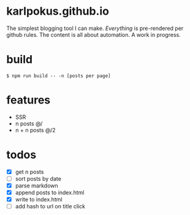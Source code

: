 # karlpokus.github.io
The simplest blogging tool I can make. *Everything* is pre-rendered per github rules. The content is all about automation. A work in progress.

# build
```
$ npm run build -- -n [posts per page]
```

# features
- SSR
- n posts @/
- n + n posts @/2

# todos
- [x] get n posts
- [ ] sort posts by date
- [x] parse markdown
- [x] append posts to index.html
- [x] write to index.html
- [ ] add hash to url on title click
